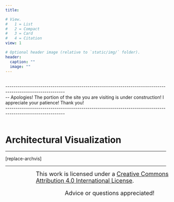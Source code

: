 ```yaml
---
title: 

# View.
#   1 = List
#   2 = Compact
#   3 = Card
#   4 = Citation
view: 1

# Optional header image (relative to `static/img/` folder).
header:
  caption: ""
  image: ""
---
```

<script type="text/js" defer src="../../js/scrollMain.js"></script>
<script type="module" defer src="../../js/art.js"></script>
<link href="../../css/mixblend_disable.css" rel="stylesheet" type="text/css">
<link rel="stylesheet" href="../../photoswipe/dist/photoswipe.css"  type="text/css">
<div class="text hc hblur">
<br>-----------------------------------------------------------------------------------------------------------<br>
 -- Apologies! The portion of the site you are visiting is under construction!  I appreciate your patience! Thank you!
<br>-----------------------------------------------------------------------------------------------------------<br><br>
</div>
<h1>Architectural Visualization</h1>
<hr/>
<div class="portfolio">
<div class="pswp-gallery  pswp-gallery--single-column" id="gallery--art">
[replace-archvis]
</div>
</div>
<hr/>
<p class="text hc" style="position:relative; left: 19%; width: 100%;font-size:large;margin:0 auto;"><a rel="license" href="http://creativecommons.org/licenses/by/4.0/"></a>This work is licensed under a <a rel="license" href="http://creativecommons.org/licenses/by/4.0/">Creative Commons Attribution 4.0 International License</a>.</p>
<p class="text hc" style="position:relative; left: 37%; width: 100%;font-size:large;">Advice or questions appreciated!</p>
</div>